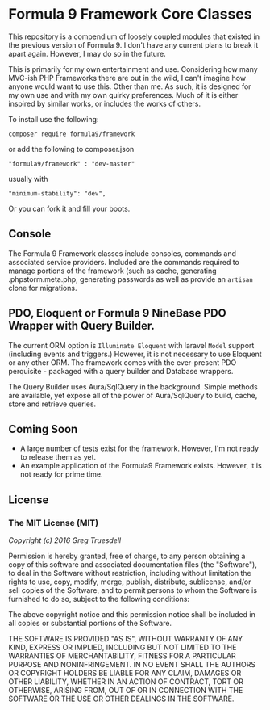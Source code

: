 # Formula 9 Framework Core Classes

This repository is a compendium of loosely coupled modules that existed in the previous version of Formula 9.
 I don't have any current plans to break it apart again. However, I may do so in the future.
 
This is primarily for my own entertainment and use. Considering how many MVC-ish PHP Frameworks there are out in 
 the wild, I can't imagine how anyone would want to use this. Other than me. As such, it is designed for my own use and with my own 
 quirky preferences. Much of it is either inspired by similar works, or includes the works of others.
 
To install use the following:

    composer require formula9/framework
    
or add the following to composer.json
    
    "formula9/framework" : "dev-master"
    
usually with 
    
    "minimum-stability": "dev",

Or you can fork it and fill your boots.

## Console

The Formula 9 Framework classes include consoles, commands and associated service providers. Included 
are the commands required to manage portions of the framework (such as cache, generating .phpstorm.meta.php, 
generating passwords as well as provide an `artisan` clone for migrations. 

## PDO, Eloquent or Formula 9 NineBase PDO Wrapper with Query Builder.

The current ORM option is `Illuminate Eloquent` with laravel `Model` support (including events and triggers.) However,
it is not necessary to use Eloquent or any other ORM. The framework comes with the ever-present PDO perquisite - packaged 
with a query builder and Database wrappers.
 
The Query Builder uses Aura/SqlQuery in the background. Simple methods are available, yet expose all of the power 
of Aura/SqlQuery to build, cache, store and retrieve queries.

## Coming Soon

* A large number of tests exist for the framework. However, I'm not ready to release them as yet. 
* An example application of the Formula9 Framework exists. However, it is not ready for prime time.

## License

### The MIT License (MIT)

_Copyright (c) 2016 Greg Truesdell_

Permission is hereby granted, free of charge, to any person obtaining a copy of this software and associated documentation files (the "Software"), to deal in the Software without restriction, including without limitation the rights to use, copy, modify, merge, publish, distribute, sublicense, and/or sell copies of the Software, and to permit persons to whom the Software is furnished to do so, subject to the following conditions:

The above copyright notice and this permission notice shall be included in all copies or substantial portions of the Software.

THE SOFTWARE IS PROVIDED "AS IS", WITHOUT WARRANTY OF ANY KIND, EXPRESS OR IMPLIED, INCLUDING BUT NOT LIMITED TO THE WARRANTIES OF MERCHANTABILITY, FITNESS FOR A PARTICULAR PURPOSE AND NONINFRINGEMENT. IN NO EVENT SHALL THE AUTHORS OR COPYRIGHT HOLDERS BE LIABLE FOR ANY CLAIM, DAMAGES OR OTHER LIABILITY, WHETHER IN AN ACTION OF CONTRACT, TORT OR OTHERWISE, ARISING FROM, OUT OF OR IN CONNECTION WITH THE SOFTWARE OR THE USE OR OTHER DEALINGS IN THE SOFTWARE.

